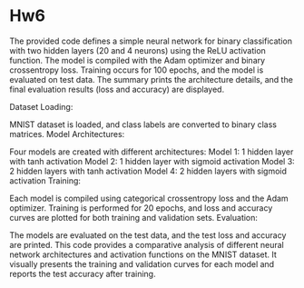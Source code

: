 # Hw6

The provided code defines a simple neural network for binary classification with two hidden layers (20 and 4 neurons) using the ReLU activation function. The model is compiled with the Adam optimizer and binary crossentropy loss. Training occurs for 100 epochs, and the model is evaluated on test data. The summary prints the architecture details, and the final evaluation results (loss and accuracy) are displayed.

Dataset Loading:

MNIST dataset is loaded, and class labels are converted to binary class matrices.
Model Architectures:

Four models are created with different architectures:
Model 1: 1 hidden layer with tanh activation
Model 2: 1 hidden layer with sigmoid activation
Model 3: 2 hidden layers with tanh activation
Model 4: 2 hidden layers with sigmoid activation
Training:

Each model is compiled using categorical crossentropy loss and the Adam optimizer.
Training is performed for 20 epochs, and loss and accuracy curves are plotted for both training and validation sets.
Evaluation:

The models are evaluated on the test data, and the test loss and accuracy are printed.
This code provides a comparative analysis of different neural network architectures and activation functions on the MNIST dataset. It visually presents the training and validation curves for each model and reports the test accuracy after training.





